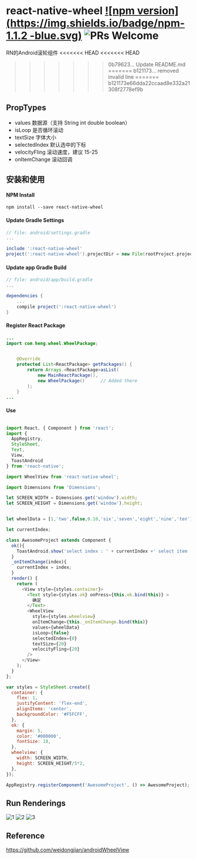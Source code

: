 # react-native-wheel [![npm version](https://img.shields.io/badge/npm-1.1.2 -blue.svg)](https://www.npmjs.com/package/react-native-wheel) ![PRs Welcome](https://img.shields.io/badge/PRs-welcome-brightgreen.svg)
RN的Android滚轮组件
<<<<<<< HEAD
<<<<<<< HEAD
>>>>>>> 0b79623... Update README.md
=======
>>>>>>> b121173... removed invalid line
=======
>>>>>>> b121173e66dda22ccaad8e332a21308f2778ef9b

## PropTypes
* values            数据源（支持 String int double boolean）
* isLoop            是否循环滚动
* textSize          字体大小
* selectedIndex     默认选中的下标
* velocityFling     滚动速度，建议 15-25
* onItemChange      滚动回调

## 安装和使用

#### NPM Install

```shell
npm install --save react-native-wheel
```
#### Update Gradle Settings

```gradle
// file: android/settings.gradle
...

include ':react-native-wheel' 
project(':react-native-wheel').projectDir = new File(rootProject.projectDir, '../node_modules/react-native-wheel')
```

#### Update app Gradle Build

```gradle
// file: android/app/build.gradle
...

dependencies {
    ...
    compile project(':react-native-wheel')
}
```

#### Register React Package

```java
...
import com.heng.wheel.WheelPackage;


    @Override
    protected List<ReactPackage> getPackages() {
        return Arrays.<ReactPackage>asList(
            new MainReactPackage(),
            new WheelPackage()      // Added there
        );
    }
...

```

#### Use

```js

import React, { Component } from 'react';
import {
  AppRegistry,
  StyleSheet,
  Text,
  View,
  ToastAndroid
} from 'react-native';

import WheelView from 'react-native-wheel';

import Dimensions from 'Dimensions';

let SCREEN_WIDTH = Dimensions.get('window').width;
let SCREEN_HEIGHT = Dimensions.get('window').height;


let wheelData = [1,'two',false,0.10,'six','seven','eight','nine','ten'];

let currentIndex;

class AwesomeProject extends Component {
  ok(){
    ToastAndroid.show('select index : ' + currentIndex +' select item : ' + wheelData[currentIndex] ,ToastAndroid.SHORT);
  }
  _onItemChange(index){
    currentIndex = index;
  }
  render() {
    return (
      <View style={styles.container}>
        <Text style={styles.ok} onPress={this.ok.bind(this)} >
          确定
        </Text>
        <WheelView
          style={styles.wheelview}
          onItemChange={this._onItemChange.bind(this)}
          values={wheelData}
          isLoop={false}
          selectedIndex={0}
          textSize={20}
          velocityFling={20}
        />
      </View>
    );
  }
};

var styles = StyleSheet.create({
  container: {
    flex: 1,
    justifyContent: 'flex-end',
    alignItems: 'center',
    backgroundColor: '#F5FCFF',
  },
  ok: {
    margin: 5,
    color: '#000000',
    fontSize: 18,
  },
  wheelview: {
    width: SCREEN_WIDTH,
    height: SCREEN_HEIGHT/5*2,
  },
});

AppRegistry.registerComponent('AwesomeProject', () => AwesomeProject);

```

## Run Renderings
![1](/img/1.jpg)
![2](/img/2.jpg)
![3](/img/3.jpg)

## Reference
https://github.com/weidongjian/androidWheelView

